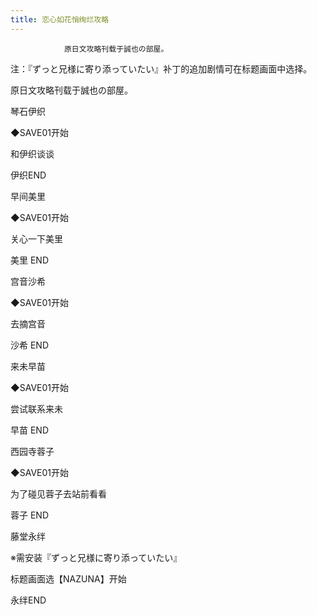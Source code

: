```yaml
---
title: 恋心如花悄绚烂攻略
---
```


                原日文攻略刊载于誠也の部屋。

注：『ずっと兄様に寄り添っていたい』补丁的追加剧情可在标题画面中选择。

原日文攻略刊载于誠也の部屋。

琴石伊织

◆SAVE01开始

和伊织谈谈

伊织END

早间美里

◆SAVE01开始

关心一下美里

美里 END

宫音沙希

◆SAVE01开始

去摘宫音

沙希 END

来未早苗

◆SAVE01开始

尝试联系来未

早苗 END

西园寺蓉子

◆SAVE01开始

为了碰见蓉子去站前看看

蓉子 END

藤堂永绊

※需安装『ずっと兄様に寄り添っていたい』

标题画面选【NAZUNA】开始

永绊END


              
